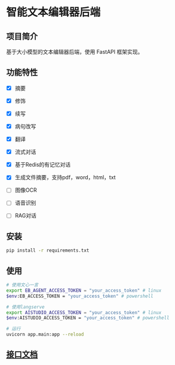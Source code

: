 # 智能文本编辑器后端

## 项目简介

基于大小模型的文本编辑器后端，使用 FastAPI 框架实现。


## 功能特性

- [x] 摘要
- [x] 修饰
- [x] 续写
- [x] 病句改写
- [x] 翻译
- [x] 流式对话
- [x] 基于Redis的有记忆对话
- [x] 生成文件摘要，支持pdf，word，html，txt
- [ ] 图像OCR
- [ ] 语音识别
- [ ] RAG对话


## 安装

```bash
pip install -r requirements.txt
```

## 使用

```bash
# 使用文心一言
export EB_AGENT_ACCESS_TOKEN = "your_access_token" # linux
$env:EB_ACCESS_TOKEN = "your_access_token" # powershell

# 使用langserve
export AISTUDIO_ACCESS_TOKEN = "your_access_token" # linux
$env:AISTUDIO_ACCESS_TOKEN = "your_access_token" # powershell

# 运行
uvicorn app.main:app --reload
```

## [接口文档](/docs/api.md)
